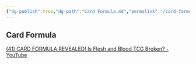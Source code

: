 ```yaml
---
{"dg-publish":true,"dg-path":"Card Formula.md","permalink":"/card-formula/","tags":["notes"]}
---
```



## Card Formula

[(41) CARD FORMULA REVEALED! Is Flesh and Blood TCG Broken? - YouTube](https://www.youtube.com/watch?v=5LeeOr7DNWA)
